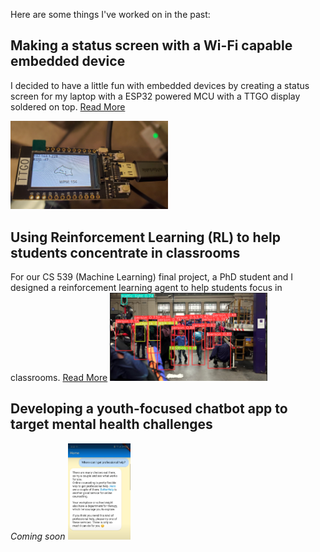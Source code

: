 Here are some things I've worked on in the past:


## Making a status screen with a Wi-Fi capable embedded device
I decided to have a little fun with embedded devices by creating a status screen for my laptop with a ESP32 powered MCU with a TTGO display soldered on top. [Read More](../status-screen.html)

<img src="img/status.jpg" width="50%" height="50%"/>


## Using Reinforcement Learning (RL) to help students concentrate in classrooms
<!-- ![object recognition in a large crowd](/img/cluster-labelling.png) -->
For our CS 539 (Machine Learning) final project, a PhD student and I designed a reinforcement learning agent to help students focus in classrooms. [Read More](../classroom-rl.html)
<img src="./img/cluster-labelling.png" width="50%" height="50%"/>

## Developing a youth-focused chatbot app to target mental health challenges
<!-- ![chatbot prompt](/img/chatbot.png) -->
*Coming soon*
<img src="./img/chatbot.png" width="20%" height="30%"/>
